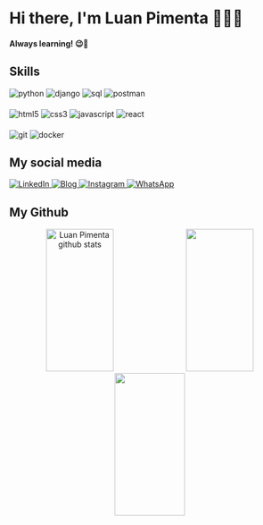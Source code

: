 # Hi there, I'm Luan Pimenta 👨‍💻😎
#### Always learning! 😉👋
## Skills
<div style="display: flex; flex-direction: column; gap: 20px;">
  <!-- Backend -->
  <div>
    <img alt="python" src="https://img.shields.io/badge/Python-14354C?style=for-the-badge&logo=python&logoColor=white">
    <img alt="django" src="https://img.shields.io/badge/django-%23092E20.svg?style=for-the-badge&logo=django&logoColor=white">
    <img alt="sql" src="https://img.shields.io/badge/SQL-336791?style=for-the-badge&logo=postgresql&logoColor=white">
    <img alt="postman" src="https://img.shields.io/badge/Postman-FF6C37?style=for-the-badge&logo=postman&logoColor=white">
  </div>

  <!-- Frontend -->
  <div>
    <img alt="html5" src="https://img.shields.io/badge/HTML5-E34F26?style=for-the-badge&logo=html5&logoColor=white">
    <img alt="css3" src="https://img.shields.io/badge/CSS3-1572B6?style=for-the-badge&logo=css3&logoColor=white">
    <img alt="javascript" src="https://img.shields.io/badge/JavaScript-323330?style=for-the-badge&logo=javascript&logoColor=F7DF1E">
    <img alt="react" src="https://img.shields.io/badge/React-20232A?style=for-the-badge&logo=react&logoColor=61DAFB">
  </div>

  <!-- Ferramentas de Desenvolvimento -->
  <div>
    <img alt="git" src="https://img.shields.io/badge/GIT-f05639?style=for-the-badge&logo=git&logoColor=white">
    <img alt="docker" src="https://img.shields.io/badge/Docker-2496ED?style=for-the-badge&logo=docker&logoColor=white">
  </div>
</div>


## My social media
<a href="https://www.linkedin.com/in/luan-pimenta-fernandes-ab027326a/" target="_blank">
  <img src="https://img.shields.io/badge/LinkedIn-0077B5?style=for-the-badge&logo=linkedin&logoColor=white" alt="LinkedIn">
</a>
<a href="https://www.luanpimenta.com/" target="_blank">
  <img src="https://img.shields.io/website?label=luanpimenta.com&style=for-the-badge&url=https://luanpimenta.com/" alt="Blog">
</a>
<a href="https://www.instagram.com/luanpimentadev/" target="_blank">
  <img src="https://img.shields.io/badge/Instagram-E4405F?style=for-the-badge&logo=instagram&logoColor=white" alt="Instagram">
</a>
<a href="https://wa.me/5583999990675" target="_blank">
  <img src="https://img.shields.io/badge/WhatsApp-25D366?style=for-the-badge&logo=whatsapp&logoColor=white" alt="WhatsApp">
</a>


## My Github
<div align="center">  
  <img width="49%" height="255px" src="https://github-readme-stats.vercel.app/api?username=pimentaluan&show_icons=true&count_private=true&hide_border=true&title_color=006aff&icon_color=006aff&text_color=006aff&bg_color=66000000" alt="Luan Pimenta github stats" /> 
  <img width="49%" height="255px" src="https://github-readme-stats.vercel.app/api/top-langs/?username=pimentaluan&layout=donut&hide_border=true&title_color=006aff&text_color=006aff&bg_color=66000000" />
  <img width="50%" height="255px" src="https://github-readme-streak-stats.herokuapp.com/?user=pimentaluan&theme=transparent&hide_border=true" />
</div>
